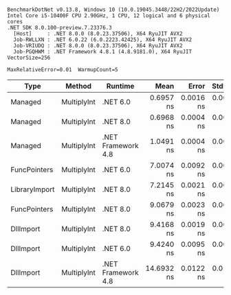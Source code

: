 ```

BenchmarkDotNet v0.13.8, Windows 10 (10.0.19045.3448/22H2/2022Update)
Intel Core i5-10400F CPU 2.90GHz, 1 CPU, 12 logical and 6 physical cores
.NET SDK 8.0.100-preview.7.23376.3
  [Host]     : .NET 8.0.0 (8.0.23.37506), X64 RyuJIT AVX2
  Job-RWLLXN : .NET 6.0.22 (6.0.2223.42425), X64 RyuJIT AVX2
  Job-VRIUDQ : .NET 8.0.0 (8.0.23.37506), X64 RyuJIT AVX2
  Job-PGQHWM : .NET Framework 4.8.1 (4.8.9181.0), X64 RyuJIT VectorSize=256

MaxRelativeError=0.01  WarmupCount=5  

```
| Type          | Method      | Runtime            | Mean       | Error     | StdDev    | Median     | Min        | Max        | Allocated |
|-------------- |------------ |------------------- |-----------:|----------:|----------:|-----------:|-----------:|-----------:|----------:|
| Managed       | MultiplyInt | .NET 6.0           |  0.6957 ns | 0.0016 ns | 0.0013 ns |  0.6960 ns |  0.6930 ns |  0.6970 ns |         - |
| Managed       | MultiplyInt | .NET 8.0           |  0.6968 ns | 0.0004 ns | 0.0003 ns |  0.6969 ns |  0.6964 ns |  0.6975 ns |         - |
| Managed       | MultiplyInt | .NET Framework 4.8 |  1.0491 ns | 0.0004 ns | 0.0003 ns |  1.0491 ns |  1.0485 ns |  1.0498 ns |         - |
| FuncPointers  | MultiplyInt | .NET 6.0           |  7.0074 ns | 0.0092 ns | 0.0086 ns |  7.0031 ns |  7.0003 ns |  7.0238 ns |         - |
| LibraryImport | MultiplyInt | .NET 8.0           |  7.2145 ns | 0.0021 ns | 0.0019 ns |  7.2139 ns |  7.2127 ns |  7.2179 ns |         - |
| FuncPointers  | MultiplyInt | .NET 8.0           |  9.0679 ns | 0.0023 ns | 0.0021 ns |  9.0671 ns |  9.0661 ns |  9.0719 ns |         - |
| DllImport     | MultiplyInt | .NET 8.0           |  9.4168 ns | 0.0019 ns | 0.0016 ns |  9.4164 ns |  9.4154 ns |  9.4208 ns |         - |
| DllImport     | MultiplyInt | .NET 6.0           |  9.4240 ns | 0.0095 ns | 0.0084 ns |  9.4206 ns |  9.4167 ns |  9.4393 ns |         - |
| DllImport     | MultiplyInt | .NET Framework 4.8 | 14.6932 ns | 0.0122 ns | 0.0114 ns | 14.6935 ns | 14.6758 ns | 14.7129 ns |         - |
